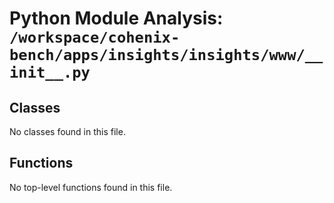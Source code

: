 # Python Module Analysis: `/workspace/cohenix-bench/apps/insights/insights/www/__init__.py`

## Classes

No classes found in this file.


## Functions

No top-level functions found in this file.
